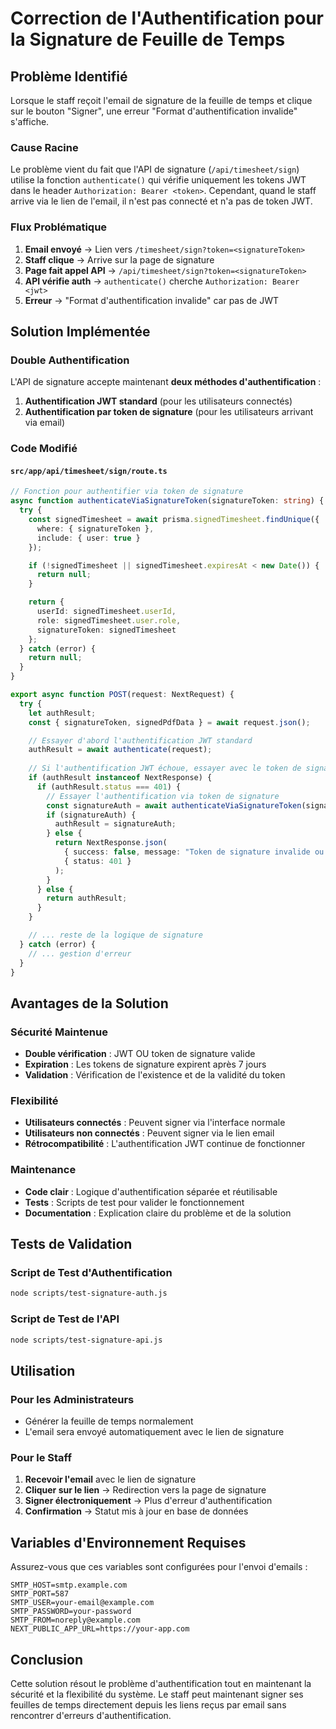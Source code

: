 # Correction de l'Authentification pour la Signature de Feuille de Temps

## Problème Identifié

Lorsque le staff reçoit l'email de signature de la feuille de temps et clique sur le bouton "Signer", une erreur "Format d'authentification invalide" s'affiche.

### Cause Racine

Le problème vient du fait que l'API de signature (`/api/timesheet/sign`) utilise la fonction `authenticate()` qui vérifie uniquement les tokens JWT dans le header `Authorization: Bearer <token>`. Cependant, quand le staff arrive via le lien de l'email, il n'est pas connecté et n'a pas de token JWT.

### Flux Problématique

1. **Email envoyé** → Lien vers `/timesheet/sign?token=<signatureToken>`
2. **Staff clique** → Arrive sur la page de signature
3. **Page fait appel API** → `/api/timesheet/sign?token=<signatureToken>`
4. **API vérifie auth** → `authenticate()` cherche `Authorization: Bearer <jwt>`
5. **Erreur** → "Format d'authentification invalide" car pas de JWT

## Solution Implémentée

### Double Authentification

L'API de signature accepte maintenant **deux méthodes d'authentification** :

1. **Authentification JWT standard** (pour les utilisateurs connectés)
2. **Authentification par token de signature** (pour les utilisateurs arrivant via email)

### Code Modifié

#### `src/app/api/timesheet/sign/route.ts`

```typescript
// Fonction pour authentifier via token de signature
async function authenticateViaSignatureToken(signatureToken: string) {
  try {
    const signedTimesheet = await prisma.signedTimesheet.findUnique({
      where: { signatureToken },
      include: { user: true }
    });

    if (!signedTimesheet || signedTimesheet.expiresAt < new Date()) {
      return null;
    }

    return {
      userId: signedTimesheet.userId,
      role: signedTimesheet.user.role,
      signatureToken: signedTimesheet
    };
  } catch (error) {
    return null;
  }
}

export async function POST(request: NextRequest) {
  try {
    let authResult;
    const { signatureToken, signedPdfData } = await request.json();

    // Essayer d'abord l'authentification JWT standard
    authResult = await authenticate(request);
    
    // Si l'authentification JWT échoue, essayer avec le token de signature
    if (authResult instanceof NextResponse) {
      if (authResult.status === 401) {
        // Essayer l'authentification via token de signature
        const signatureAuth = await authenticateViaSignatureToken(signatureToken);
        if (signatureAuth) {
          authResult = signatureAuth;
        } else {
          return NextResponse.json(
            { success: false, message: "Token de signature invalide ou expiré" },
            { status: 401 }
          );
        }
      } else {
        return authResult;
      }
    }

    // ... reste de la logique de signature
  } catch (error) {
    // ... gestion d'erreur
  }
}
```

## Avantages de la Solution

### Sécurité Maintenue
- **Double vérification** : JWT OU token de signature valide
- **Expiration** : Les tokens de signature expirent après 7 jours
- **Validation** : Vérification de l'existence et de la validité du token

### Flexibilité
- **Utilisateurs connectés** : Peuvent signer via l'interface normale
- **Utilisateurs non connectés** : Peuvent signer via le lien email
- **Rétrocompatibilité** : L'authentification JWT continue de fonctionner

### Maintenance
- **Code clair** : Logique d'authentification séparée et réutilisable
- **Tests** : Scripts de test pour valider le fonctionnement
- **Documentation** : Explication claire du problème et de la solution

## Tests de Validation

### Script de Test d'Authentification
```bash
node scripts/test-signature-auth.js
```

### Script de Test de l'API
```bash
node scripts/test-signature-api.js
```

## Utilisation

### Pour les Administrateurs
- Générer la feuille de temps normalement
- L'email sera envoyé automatiquement avec le lien de signature

### Pour le Staff
1. **Recevoir l'email** avec le lien de signature
2. **Cliquer sur le lien** → Redirection vers la page de signature
3. **Signer électroniquement** → Plus d'erreur d'authentification
4. **Confirmation** → Statut mis à jour en base de données

## Variables d'Environnement Requises

Assurez-vous que ces variables sont configurées pour l'envoi d'emails :

```env
SMTP_HOST=smtp.example.com
SMTP_PORT=587
SMTP_USER=your-email@example.com
SMTP_PASSWORD=your-password
SMTP_FROM=noreply@example.com
NEXT_PUBLIC_APP_URL=https://your-app.com
```

## Conclusion

Cette solution résout le problème d'authentification tout en maintenant la sécurité et la flexibilité du système. Le staff peut maintenant signer ses feuilles de temps directement depuis les liens reçus par email sans rencontrer d'erreurs d'authentification.
